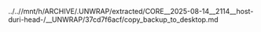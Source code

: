 ../..//mnt/h/ARCHIVE/.UNWRAP/extracted/CORE__2025-08-14__2114__host-duri-head-/__UNWRAP/37cd7f6acf/copy_backup_to_desktop.md